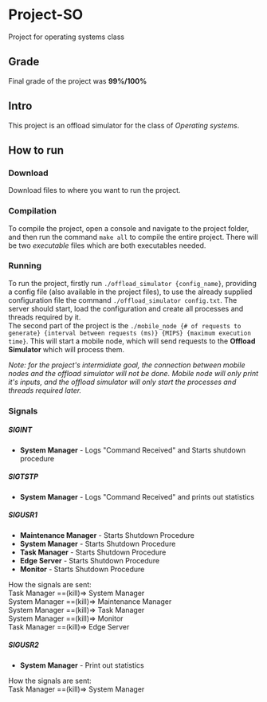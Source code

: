 # Project-SO

Project for operating systems class

## Grade

Final grade of the project was **99%/100%**

## Intro

This project is an offload simulator for the class of _Operating systems_.

## How to run

### Download

Download files to where you want to run the project.

### Compilation

To compile the project, open a console and navigate to the project folder, and then run the command `make all` to compile the entire project.
There will be two _executable_ files which are both executables needed.

### Running

To run the project, firstly run `./offload_simulator {config_name}`, providing a config file (also available in the project files), to use the already supplied configuration file the command `./offload_simulator config.txt`. The server should start, load the configuration and create all processes and threads required by it.  
The second part of the project is the `./mobile_node {# of requests to generate} {interval between requests (ms)} {MIPS} {maximum execution time}`. This will start a mobile node, which will send requests to the **Offload Simulator** which will process them.

_Note: for the project's intermidiate goal, the connection between mobile nodes and the offload simulator will not be done. Mobile node will only print it's inputs, and the offload simulator will only start the processes and threads required later._

### Signals

##### SIGINT

-   **System Manager** - Logs "Command Received" and Starts shutdown procedure

##### SIGTSTP

-   **System Manager** - Logs "Command Received" and prints out statistics

##### SIGUSR1

-   **Maintenance Manager** - Starts Shutdown Procedure
-   **System Manager** - Starts Shutdown Procedure
-   **Task Manager** - Starts Shutdown Procedure
-   **Edge Server** - Starts Shutdown Procedure
-   **Monitor** - Starts Shutdown Procedure

How the signals are sent:  
Task Manager ==(kill)=> System Manager  
System Manager ==(kill)=> Maintenance Manager  
System Manager ==(kill)=> Task Manager  
System Manager ==(kill)=> Monitor  
Task Manager ==(kill)=> Edge Server

##### SIGUSR2

-   **System Manager** - Print out statistics

How the signals are sent:  
Task Manager ==(kill)=> System Manager
